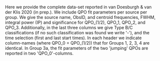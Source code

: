 Here we provide the complete data-set reported in van Doesburgh & van der Klis 2020 (in prep.).
We include QPO fit parameters per source per group. 
We give the source name, ObsID, and centroid frequencies, FWHM, integral power (IP) and significance for QPO_(1/2), QPO_1, QPO_2, and QPO_3. Additionally, in the last three columns we give Type B/C classifications (if no such classification was found we write '-'), and the time selection (first and last start times). 
In each header we indicate column-names (where QPO_0 = QPO_(1/2)) that for Groups 1, 2, 3, 4 are identical. In Group 3a, the fit parameters of the two 'jumping' QPOs are reported in two 'QPO_0'-columns.
